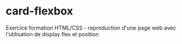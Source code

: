 # card-flexbox
Exercice formation HTML/CSS - reproduction d'une page web avec l'utilisation de display flex et position
